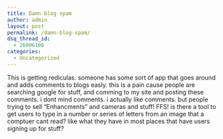 ```yaml
---
title: Damn blog spam
author: admin
layout: post
permalink: /damn-blog-spam/
dsq_thread_id:
  - 26006106
categories:
  - Uncategorized
---
```

This is getting rediculas. someone has some sort of app that goes around and adds comments to blogs easly. this is a pain cause people are searching google for stuff, and comming to my site and posting these comments. i dont mind comments. i actually like comments. but people trying to sell &#8220;Enhancments&#8221; and cameras and stuff! FFS! is there a tool to get users to type in a number or series of letters from an image that a comptuer cant read? like what they have in most places that have users signing up for stuff?